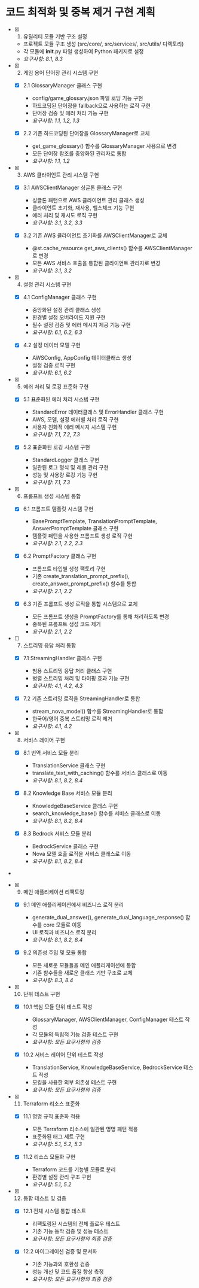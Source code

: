 # 코드 최적화 및 중복 제거 구현 계획

- [x] 1. 유틸리티 모듈 기반 구조 설정




  - 프로젝트 모듈 구조 생성 (src/core/, src/services/, src/utils/ 디렉토리)
  - 각 모듈에 __init__.py 파일 생성하여 Python 패키지로 설정
  - _요구사항: 8.1, 8.3_

- [x] 2. 게임 용어 단어장 관리 시스템 구현





  - [x] 2.1 GlossaryManager 클래스 구현


    - config/game_glossary.json 파일 로딩 기능 구현
    - 하드코딩된 단어장을 fallback으로 사용하는 로직 구현
    - 단어장 검증 및 에러 처리 기능 구현
    - _요구사항: 1.1, 1.2, 1.3_

  - [x] 2.2 기존 하드코딩된 단어장을 GlossaryManager로 교체


    - get_game_glossary() 함수를 GlossaryManager 사용으로 변경
    - 모든 단어장 참조를 중앙화된 관리자로 통합
    - _요구사항: 1.1, 1.2_

- [x] 3. AWS 클라이언트 관리 시스템 구현





  - [x] 3.1 AWSClientManager 싱글톤 클래스 구현


    - 싱글톤 패턴으로 AWS 클라이언트 관리 클래스 생성
    - 클라이언트 초기화, 재사용, 헬스체크 기능 구현
    - 에러 처리 및 재시도 로직 구현
    - _요구사항: 3.1, 3.2, 3.3_

  - [x] 3.2 기존 AWS 클라이언트 초기화를 AWSClientManager로 교체


    - @st.cache_resource get_aws_clients() 함수를 AWSClientManager로 변경
    - 모든 AWS 서비스 호출을 통합된 클라이언트 관리자로 변경
    - _요구사항: 3.1, 3.2_

- [x] 4. 설정 관리 시스템 구현





  - [x] 4.1 ConfigManager 클래스 구현


    - 중앙화된 설정 관리 클래스 생성
    - 환경별 설정 오버라이드 지원 구현
    - 필수 설정 검증 및 에러 메시지 제공 기능 구현
    - _요구사항: 6.1, 6.2, 6.3_

  - [x] 4.2 설정 데이터 모델 구현


    - AWSConfig, AppConfig 데이터클래스 생성
    - 설정 검증 로직 구현
    - _요구사항: 6.1, 6.2_

- [x] 5. 에러 처리 및 로깅 표준화 구현




  - [x] 5.1 표준화된 에러 처리 시스템 구현


    - StandardError 데이터클래스 및 ErrorHandler 클래스 구현
    - AWS, 모델, 설정 에러별 처리 로직 구현
    - 사용자 친화적 에러 메시지 시스템 구현
    - _요구사항: 7.1, 7.2, 7.3_

  - [x] 5.2 표준화된 로깅 시스템 구현


    - StandardLogger 클래스 구현
    - 일관된 로그 형식 및 레벨 관리 구현
    - 성능 및 사용량 로깅 기능 구현
    - _요구사항: 7.1, 7.3_

- [x] 6. 프롬프트 생성 시스템 통합





  - [x] 6.1 프롬프트 템플릿 시스템 구현


    - BasePromptTemplate, TranslationPromptTemplate, AnswerPromptTemplate 클래스 구현
    - 템플릿 패턴을 사용한 프롬프트 생성 로직 구현
    - _요구사항: 2.1, 2.2, 2.3_

  - [x] 6.2 PromptFactory 클래스 구현

    - 프롬프트 타입별 생성 팩토리 구현
    - 기존 create_translation_prompt_prefix(), create_answer_prompt_prefix() 함수를 통합
    - _요구사항: 2.1, 2.2_

  - [x] 6.3 기존 프롬프트 생성 로직을 통합 시스템으로 교체


    - 모든 프롬프트 생성을 PromptFactory를 통해 처리하도록 변경
    - 중복된 프롬프트 생성 코드 제거
    - _요구사항: 2.1, 2.2_

- [ ] 7. 스트리밍 응답 처리 통합





  - [x] 7.1 StreamingHandler 클래스 구현



    - 범용 스트리밍 응답 처리 클래스 구현
    - 병렬 스트리밍 처리 및 타이핑 효과 기능 구현
    - _요구사항: 4.1, 4.2, 4.3_

  - [x] 7.2 기존 스트리밍 로직을 StreamingHandler로 통합




    - stream_nova_model() 함수를 StreamingHandler로 통합
    - 한국어/영어 중복 스트리밍 로직 제거
    - _요구사항: 4.1, 4.2_

- [x] 8. 서비스 레이어 구현




  - [x] 8.1 번역 서비스 모듈 분리


    - TranslationService 클래스 구현
    - translate_text_with_caching() 함수를 서비스 클래스로 이동
    - _요구사항: 8.1, 8.2, 8.4_

  - [x] 8.2 Knowledge Base 서비스 모듈 분리


    - KnowledgeBaseService 클래스 구현
    - search_knowledge_base() 함수를 서비스 클래스로 이동
    - _요구사항: 8.1, 8.2, 8.4_

  - [x] 8.3 Bedrock 서비스 모듈 분리


    - BedrockService 클래스 구현
    - Nova 모델 호출 로직을 서비스 클래스로 이동
    - _요구사항: 8.1, 8.2, 8.4_
-

- [x] 9. 메인 애플리케이션 리팩토링




  - [x] 9.1 메인 애플리케이션에서 비즈니스 로직 분리


    - generate_dual_answer(), generate_dual_language_response() 함수를 core 모듈로 이동
    - UI 로직과 비즈니스 로직 분리
    - _요구사항: 8.1, 8.2, 8.4_

  - [x] 9.2 의존성 주입 및 모듈 통합



    - 모든 새로운 모듈들을 메인 애플리케이션에 통합
    - 기존 함수들을 새로운 클래스 기반 구조로 교체
    - _요구사항: 8.3, 8.4_

- [x] 10. 단위 테스트 구현



  - [x] 10.1 핵심 모듈 단위 테스트 작성


    - GlossaryManager, AWSClientManager, ConfigManager 테스트 작성
    - 각 모듈의 독립적 기능 검증 테스트 구현
    - _요구사항: 모든 요구사항의 검증_

  - [x] 10.2 서비스 레이어 단위 테스트 작성


    - TranslationService, KnowledgeBaseService, BedrockService 테스트 작성
    - 모킹을 사용한 외부 의존성 테스트 구현
    - _요구사항: 모든 요구사항의 검증_

- [x] 11. Terraform 리소스 표준화




  - [x] 11.1 명명 규칙 표준화 적용


    - 모든 Terraform 리소스에 일관된 명명 패턴 적용
    - 표준화된 태그 세트 구현
    - _요구사항: 5.1, 5.2, 5.3_


  - [x] 11.2 리소스 모듈화 구현

    - Terraform 코드를 기능별 모듈로 분리
    - 환경별 설정 관리 구조 구현
    - _요구사항: 5.1, 5.2_

- [x] 12. 통합 테스트 및 검증






  - [x] 12.1 전체 시스템 통합 테스트


    - 리팩토링된 시스템의 전체 플로우 테스트
    - 기존 기능 동작 검증 및 성능 테스트
    - _요구사항: 모든 요구사항의 최종 검증_

  - [x] 12.2 마이그레이션 검증 및 문서화


    - 기존 기능과의 호환성 검증
    - 성능 개선 및 코드 품질 향상 측정
    - _요구사항: 모든 요구사항의 최종 검증_
